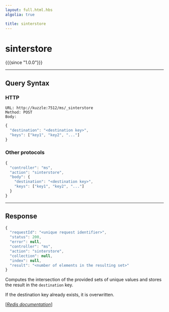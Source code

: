 ```yaml
---
layout: full.html.hbs
algolia: true

title: sinterstore
---
```


# sinterstore

{{{since "1.0.0"}}}




---

## Query Syntax

### HTTP

```http
URL: http://kuzzle:7512/ms/_sinterstore
Method: POST  
Body:
```


```js
{
  "destination": "<destination key>",
  "keys": ["key1", "key2", "..."]
}
```



### Other protocols


```js
{
  "controller": "ms",
  "action": "sinterstore",
  "body": {
    "destination": "<destination key>",
    "keys": ["key1", "key2", "..."]
  }
}
```

---

## Response

```javascript
{
  "requestId": "<unique request identifier>",
  "status": 200,
  "error": null,
  "controller": "ms",
  "action": "sinterstore",
  "collection": null,
  "index": null,
  "result": "<number of elements in the resulting set>"
}
```

Computes the intersection of the provided sets of unique values and stores the result in the `destination` key.

If the destination key already exists, it is overwritten.

[[_Redis documentation_]](https://redis.io/commands/sinterstore)
